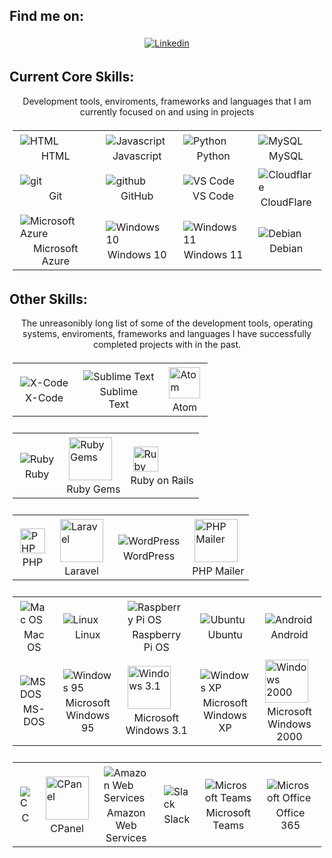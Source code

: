 ## Find me on:
<p align="center">
    <a href="https://www.linkedin.com/in/murraystorm/" target="_blank" rel="noopener noreferrer">
        <img align="center" src="https://img.icons8.com/color/69/000000/linkedin.png" alt="Linkedin" style="vertical-align:top; margin:4px" />
    </a>
</p>

## Current Core Skills:
<p align="center">
    Development tools, enviroments, frameworks and languages that I am currently focused on and using in projects
</p>

<table align="center" style="padding:5px;">
    <tr>
        <td>
            <img align="center" src="https://img.icons8.com/color/69/000000/html-5--v1.png" alt="HTML" style="vertical-align:top; margin:4px" />
            <div align="center">HTML<div>
        </td>
        <td>
            <img align="center" src="https://img.icons8.com/color/69/000000/javascript.png" alt="Javascript" style="vertical-align:top; margin:4px" />
            <div align="center">Javascript<div>
        </td>
        <td>
            <img align="center" src="https://img.icons8.com/color/69/000000/python.png" alt="Python" style="vertical-align:top; margin:4px" />
            <div align="center">Python<div>
        </td>
        <td>
            <img align="center" src="https://img.icons8.com/color/69/000000/mysql-logo.png" alt="MySQL" style="vertical-align:top; margin:4px" />
            <div align="center">MySQL<div>
        </td>
    </tr>
    <tr>
        <td>
            <img align="center" src="https://img.icons8.com/color/69/000000/git.png" alt="git" style="vertical-align:top; margin:4px" />
            <div align="center">Git<div>
        </td>
        <td>
            <img align="center" src="https://img.icons8.com/color/69/000000/github.png" alt="github" style="vertical-align:top; margin:4px" />
            <div align="center">GitHub<div>
        </td>
        <td>
            <img align="center" src="https://img.icons8.com/color/69/000000/visual-studio-code-2019.png" alt="VS Code" style="vertical-align:top; margin:4px" />
            <div align="center">VS Code<div>
        </td>
        <td>
            <img align="center" src="https://img.icons8.com/color/69/000000/cloudflare.png" alt="Cloudflare" style="vertical-align:top; margin:4px" />
            <div align="center">CloudFlare<div>
        </td>
    </tr>
    <tr>
        <td>
            <img align="center" src="https://img.icons8.com/fluency/69/000000/azure-1.png" alt="Microsoft Azure" style="vertical-align:top; margin:4px" />
            <div align="center" >Microsoft<div>
            <div align="center" >Azure<div>
        </td>
        <td>
            <img align="center" src="https://img.icons8.com/color/69/000000/windows-10.png" alt="Windows 10" style="vertical-align:top; margin:4px" />
            <div align="center">Windows 10<div>
        </td>
        <td>
            <img align="center" src="https://img.icons8.com/color/69/000000/windows-11.png" alt="Windows 11" style="vertical-align:top; margin:4px" />
            <div align="center">Windows 11<div>
        </td>
        <td>
            <img align="center" src="https://img.icons8.com/color/69/000000/debian.png" alt="Debian" style="vertical-align:top; margin:4px" />
            <div align="center">Debian<div>
        </td>
    </tr>
</table>

## Other Skills:
<p align="center">
    The unreasonibly long list of some of the development tools, operating systems, enviroments, frameworks and languages I have successfully completed projects with in the past.
</p>

<table align="center" style="padding:5px;">
    <tr>
        <td>
            <img align="center" src="https://img.icons8.com/color/69/000000/xcode.png" alt="X-Code" style="vertical-align:top; margin:4px" />
            <div align="center" >X-Code<div>
        </td>
        <td>
            <img align="center" src="https://img.icons8.com/color/69/000000/sublime-text.png" alt="Sublime Text" style="vertical-align:top; margin:4px" />
            <div align="center">Sublime<div>
            <div align="center">Text<div>
        </td>
        <td>
            <img align="center" src="https://cdn.cdnlogo.com/logos/a/75/atom.svg" alt="Atom" height="50" style="vertical-align:top; margin:4px" />
            <div align="center">Atom<div>
        </td>
    </tr>
</table>

<table align="center" style="padding:5px;">
    <tr>
        <td>
            <img align="center" src="https://img.icons8.com/color/69/000000/ruby-programming-language.png" alt="Ruby" style="vertical-align:top; margin:4px" />
            <div align="center" >Ruby<div>
        </td>
        <td>
            <img align="center" src="https://cdn.cdnlogo.com/logos/r/18/rubygems.svg" alt="Ruby Gems" height="69" style="vertical-align:top; margin:4px" /> 
            <div align="center">Ruby Gems<div>
        </td>
        <td>
            <img align="center" src="https://cdn.cdnlogo.com/logos/r/26/rails.svg" alt="Ruby on Rails" height="40" style="vertical-align:top; margin:4px" />
            <div align="center">Ruby on Rails<div>
        </td>
    </tr>
</table>

<table align="center" style="padding:5px;">
    <tr>
        <td>
            <img align="center" src="https://cdn.cdnlogo.com/logos/p/71/php.svg" alt="PHP" height="40" style="vertical-align:top; margin:4px" />
            <div align="center" >PHP<div>
        </td>
        <td>
            <img align="center" src="https://cdn.cdnlogo.com/logos/l/23/laravel.svg" alt="Laravel" height="69" style="vertical-align:top; margin:4px" />
            <div align="center">Laravel<div>
        </td>
        <td>
            <img align="center" src="https://img.icons8.com/color/69/000000/wordpress.png" alt="WordPress" style="vertical-align:top; margin:4px" />
            <div align="center">WordPress<div>
        </td>
        <td>
            <img align="center" src="https://cdn.cdnlogo.com/logos/p/53/phpmailer.svg" alt="PHP Mailer" height="69" style="vertical-align:top; margin:4px" />
            <div align="center">PHP Mailer<div>
        </td>
    </tr>
</table>

<table align="center" style="padding:5px;">
    <tr>
        <td>
            <img align="center" src="https://img.icons8.com/color/69/000000/mac-logo.png" alt="Mac OS" style="vertical-align:top; margin:4px" />
            <div align="center">Mac OS<div>
        </td>
        <td>
            <img align="center" src="https://img.icons8.com/color/69/000000/linux--v1.png" alt="Linux" style="vertical-align:top; margin:4px" />
            <div align="center">Linux<div>
        </td>
        <td>
            <img align="center" src="https://img.icons8.com/color/69/000000/raspberry-pi.png" alt="Raspberry Pi OS" style="vertical-align:top; margin:4px" />
            <div align="center" >Raspberry<div>
            <div align="center" >Pi OS<div>
        </td>
        <td>
            <img align="center" src="https://img.icons8.com/color/69/000000/ubuntu--v1.png" alt="Ubuntu" style="vertical-align:top; margin:4px" />
            <div align="center">Ubuntu<div>
        </td>
        <td>
            <img align="center" src="https://img.icons8.com/color/69/000000/android-os.png" alt="Android" style="vertical-align:top; margin:4px" />
            <div align="center">Android<div>
        </td>
    </tr>
    <tr>
        <td>
            <img align="center" src="https://img.icons8.com/color/69/000000/dos.png" alt="MS DOS" style="vertical-align:top; margin:4px" />
            <div align="center">MS-DOS<div>
        </td>
        <td>
            <img align="center" src="https://img.icons8.com/color/69/000000/windows-95.png" alt="Windows 95" style="vertical-align:top; margin:4px" />
            <div align="center" >Microsoft<div>
            <div align="center" >Windows 95<div>
        </td>
        <td>
            <img align="center" src="https://cdn.cdnlogo.com/logos/m/22/microsoft-windows.svg" alt="Windows 3.1" height="69" style="vertical-align:top; margin:4px" /> 
            <div align="center">Microsoft<div>
            <div align="center">Windows 3.1<div>
        </td>
        <td>
            <img align="center" src="https://img.icons8.com/color/69/000000/windows-xp.png" alt="Windows XP" style="vertical-align:top; margin:4px" />
            <div align="center">Microsoft<div>
            <div align="center">Windows XP<div>
        </td>
        <td>
            <img align="center" src="https://cdn.cdnlogo.com/logos/m/64/microsoft-windows-2000.svg" alt="Windows 2000" height="69" style="vertical-align:top; margin:4px" />
            <div align="center">Microsoft<div>
            <div align="center">Windows 2000<div>
        </td>
    </tr>
</table>

<table align="center" style="padding:5px;">
    <tr>
        <td>
            <img align="center" src="https://img.icons8.com/color/69/000000/c-programming.png" alt="C" style="vertical-align:top; margin:4px" />
            <div align="center" >C<div>
        </td>
        <td>
            <img align="center" src="https://cdn.cdnlogo.com/logos/c/90/cpanel.png" alt="CPanel" height="69" style="vertical-align:top; margin:4px" /> 
            <div align="center">CPanel<div>
        </td>
        <td>
            <img align="center" src="https://img.icons8.com/color/69/000000/aws.png" alt="Amazon Web Services" style="vertical-align:top; margin:4px" />
            <div align="center">Amazon<div>
            <div align="center">Web Services<div>
        </td>
        <td>
            <img align="center" src="https://img.icons8.com/color/69/000000/slack-new.png" alt="Slack" style="vertical-align:top; margin:4px" />
            <div align="center" >Slack<div>
        </td>
        <td>
            <img align="center" src="https://img.icons8.com/color/69/000000/microsoft-teams.png" alt="Microsoft Teams" style="vertical-align:top; margin:4px" />
            <div align="center">Microsoft<div>
            <div align="center">Teams<div>
        </td>
        <td>
            <img align="center" src="https://img.icons8.com/color/69/000000/office-365.png" alt="Microsoft Office" style="vertical-align:top; margin:4px" />
            <div align="center">Office<div>
            <div align="center">365<div>
        </td>
    </tr>
</table>

